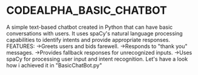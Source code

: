 # CODEALPHA_BASIC_CHATBOT
A simple text-based chatbot created in Python that can have basic conversations with users. 
It uses spaCy's natural language processing capabilities to identify intents and provide appropriate responses.
FEATURES:
->Greets users and bids farewell.
->Responds to "thank you" messages.
->Provides fallback responses for unrecognized inputs.
->Uses spaCy for processing user input and intent recognition.
Let's have a look how i achieved it in "BasicChatBot.py"
